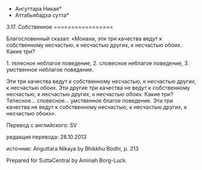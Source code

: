 * Ангуттара Никая*
* Аттабьябадха сутта*

3\.17\. Собственное
\=\=\=\=\=\=\=\=\=\=\=\=\=\=\=\=\=

Благословенный сказал: «Монахи, эти три качества ведут к собственному несчастью, к несчастью других, к несчастью обоих\. Какие три?

1\. телесное неблагое поведение,
2\. словесное неблагое поведение,
3\. умственное неблагое поведение\.

Эти три качества ведут к собственному несчастью, к несчастью других, к несчастью обоих\. Эти другие три качества не ведут к собственному несчастью, к несчастью других, к несчастью обоих\. Какие три? Телесное… словесное… умственное благое поведение\. Эти три качества не ведут к собственному несчастью, к несчастью других, к несчастью обоих»\.

Перевод с английского: SV

редакция перевода: 28\.10\.2013

источник: Anguttara Nikaya by Bhikkhu Bodhi, p\. 213

Prepared for SuttaCentral by Aminah Borg\-Luck\.